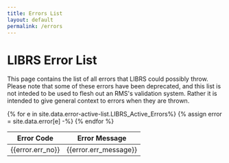 ```yaml
---
title: Errors List
layout: default
permalink: /errors
---
```


# LIBRS Error List
This page contains the list of all errors that LIBRS could possibly throw. Please note that some of these errors have been deprecated, and this list is not inteded to be used to flesh out an RMS's validation system. Rather it is intended to give general context to errors when they are thrown.

<table>
<thead>
	<tr>
		<th colspan = "1" style="align-text:center;">Error Code</th>
        <th colspan = "1" style="align-text:center;">Error Message</th>
	</tr>
    </thead>
    <tbody>
{% for e in site.data.error-active-list.LIBRS_Active_Errors%}
    <tr>
    {% assign error = site.data.error[e] -%}
    <td>{{error.err_no}}</td>
    <td>{{error.err_message}}</td>
    </tr>
{% endfor %}
</tbody>
</table>

<br><br>